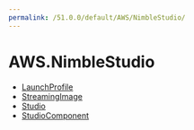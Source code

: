 ```yaml
---
permalink: /51.0.0/default/AWS/NimbleStudio/
---
```


# AWS.NimbleStudio



* [LaunchProfile](LaunchProfile.md)
* [StreamingImage](StreamingImage.md)
* [Studio](Studio.md)
* [StudioComponent](StudioComponent.md)